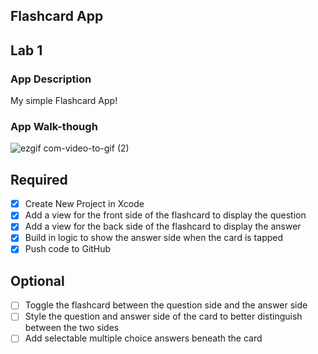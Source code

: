 ## Flashcard App

## Lab 1

### App Description
My simple Flashcard App!

### App Walk-though
![ezgif com-video-to-gif (2)](https://user-images.githubusercontent.com/14878818/76799884-cf66aa00-67a8-11ea-9a87-65b4a03399f7.gif)

## Required
- [x] Create New Project in Xcode
- [x] Add a view for the front side of the flashcard to display the question
- [x] Add a view for the back side of the flashcard to display the answer
- [x] Build in logic to show the answer side when the card is tapped
- [x] Push code to GitHub

## Optional
- [ ] Toggle the flashcard between the question side and the answer side
- [ ] Style the question and answer side of the card to better distinguish between the two sides
- [ ] Add selectable multiple choice answers beneath the card
